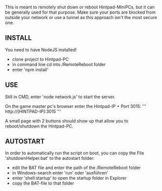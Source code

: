 This is meant to remotely shut down or reboot Hintpad-MiniPCs, but it can be generally used for that purpose.
Make sure your ports are blocked from outside your network or use a tunnel as this approach isn't the most secure one.

## INSTALL

You need to have NodeJS installed!

- clone project to Hintpad-PC
- in command line cd into /RemoteReboot folder
- enter 'npm install'


## USE

Still in CMD, enter 'node network.js' to start the server.

On the game master pc's browser enter the Hintpad-IP + Port 3015:
'''
http://[HINTPAD-IP]:3015
'''

A small page with 2 buttons should show up that allow you to reboot/shutdown the Hintpad-PC.


## AUTOSTART

In order to automatically run the script on boot, you can copy the File 'shutdownHelper.bat' to the autostart folder:

- edit the BAT file and enter the path of the /RemoteReboot folder
- in Windows-search enter 'run' oder 'ausführen' 
- enter 'shell:startup' to open the startup folder in Explorer
- copy the BAT-file to that folder
